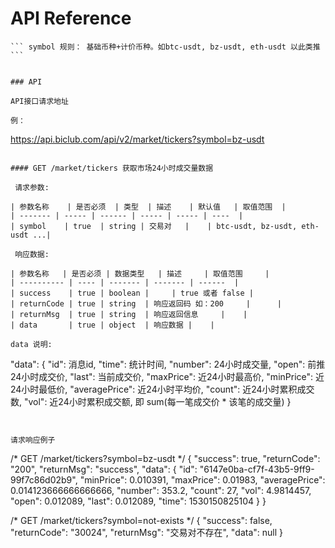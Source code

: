 # API Reference

``` 访问根路径：https://api.biclub.com/api/v2
``` symbol 规则： 基础币种+计价币种。如btc-usdt, bz-usdt, eth-usdt 以此类推```


### API

API接口请求地址

例：

```
https://api.biclub.com/api/v2/market/tickers?symbol=bz-usdt
```

#### GET /market/tickers 获取市场24小时成交量数据

 请求参数:

| 参数名称    | 是否必须  | 类型  | 描述    | 默认值   | 取值范围  |
| ------- | ----- | ------ | ----- | ----- | ----  |
| symbol    | true  | string | 交易对   |    | btc-usdt, bz-usdt, eth-usdt ...|

 响应数据:

| 参数名称   | 是否必须 | 数据类型   | 描述     | 取值范围     |
| ---------- | ---- | ------- | ------- | ------  |
| success    | true | boolean |     | true 或者 false |
| returnCode | true | string  | 响应返回码 如：200     |      |
| returnMsg  | true | string  | 响应返回信息     |    |
| data       | true | object  | 响应数据 |    |

data 说明:

```
  "data": {
    "id": 消息id,
    "time": 统计时间,
    "number": 24小时成交量,
    "open": 前推24小时成交价,
    "last": 当前成交价,
    "maxPrice": 近24小时最高价,
    "minPrice": 近24小时最低价,
    "averagePrice": 近24小时平均价,
    "count": 近24小时累积成交数,
    "vol": 近24小时累积成交额, 即 sum(每一笔成交价 * 该笔的成交量)
  }
```


请求响应例子

```
/* GET /market/tickers?symbol=bz-usdt */
{
  "success": true,
  "returnCode": "200",
  "returnMsg": "success",
  "data": {
    "id": "6147e0ba-cf7f-43b5-9ff9-99f7c86d02b9",
    "minPrice": 0.010391,
    "maxPrice": 0.01983,
    "averagePrice": 0.014123666666666666,
    "number": 353.2,
    "count": 27,
    "vol": 4.9814457,
    "open": 0.012089,
    "last": 0.012089,
    "time": 1530150825104
  }
}

/* GET /market/tickers?symbol=not-exists */
{
  "success": false,
  "returnCode": "30024",
  "returnMsg": "交易对不存在",
  "data": null
}
```
